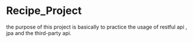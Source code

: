 # Recipe_Project
the purpose of this project is basically to practice the usage of restful api , jpa and the third-party api.
